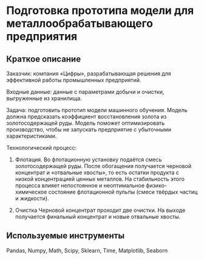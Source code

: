 # Подготовка прототипа модели для металлообрабатывающего предприятия

## Краткое описание 

Заказчик: компания «Цифры», разрабатывающая решения для эффективной работы промышленных предприятий.

Входные данные: данные с параметрами добычи и очистки, выгруженные из хранилища.

Задача: подготовить прототип модели машинного обучения. Модель должна предсказать коэффициент восстановления золота из золотосодержащей руды. Модель поможет оптимизировать производство, чтобы не запускать предприятие с убыточными характеристиками.

Технологический процесс:
1) Флотация.
Во флотационную установку подаётся смесь золотосодержащей руды. После обогащения получается черновой концентрат и «отвальные хвосты», то есть остатки продукта с низкой концентрацией ценных металлов. На стабильность этого процесса влияет непостоянное и неоптимальное физико-химическое состояние флотационной пульпы (смеси твёрдых частиц и жидкости).

2) Очистка
Черновой концентрат проходит две очистки. На выходе получается финальный концентрат и новые отвальные хвосты.


## Используемые инструменты

Pandas, Numpy, Math, Scipy, Sklearn, Time, Matplotlib, Seaborn
